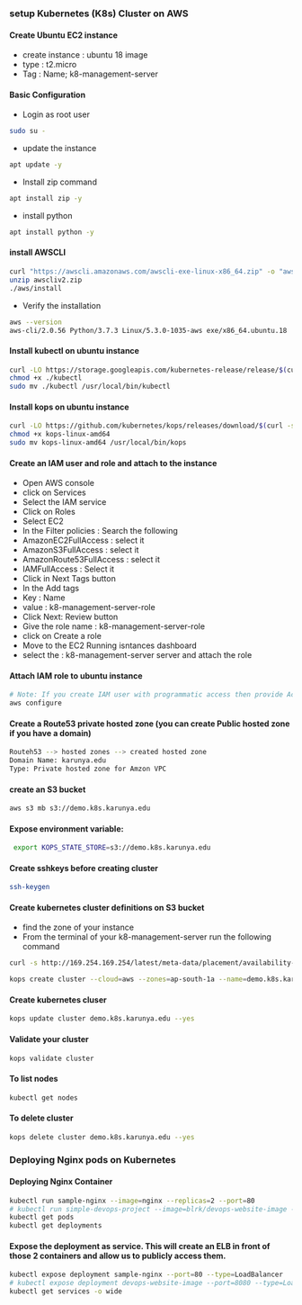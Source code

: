 ### setup Kubernetes (K8s) Cluster on AWS
#### Create Ubuntu EC2 instance
* create instance : ubuntu 18 image
* type : t2.micro
* Tag : Name; k8-management-server
#### Basic Configuration
* Login as root user
``` bash
sudo su -
```
* update the instance
``` bash
apt update -y
```
* Install zip command
``` bash
apt install zip -y 
```
* install python
``` bash
apt install python -y
```
#### install AWSCLI
``` bash
curl "https://awscli.amazonaws.com/awscli-exe-linux-x86_64.zip" -o "awscliv2.zip"
unzip awscliv2.zip
./aws/install
```
* Verify the installation
``` bash
aws --version
aws-cli/2.0.56 Python/3.7.3 Linux/5.3.0-1035-aws exe/x86_64.ubuntu.18
```
#### Install kubectl on ubuntu instance
``` bash
curl -LO https://storage.googleapis.com/kubernetes-release/release/$(curl -s https://storage.googleapis.com/kubernetes-release/release/stable.txt)/bin/linux/amd64/kubectl
chmod +x ./kubectl
sudo mv ./kubectl /usr/local/bin/kubectl
```
#### Install kops on ubuntu instance
``` bash
curl -LO https://github.com/kubernetes/kops/releases/download/$(curl -s https://api.github.com/repos/kubernetes/kops/releases/latest | grep tag_name | cut -d '"' -f 4)/kops-linux-amd64
chmod +x kops-linux-amd64
sudo mv kops-linux-amd64 /usr/local/bin/kops
```
#### Create an IAM user and role and attach to the instance
* Open AWS console
* click on Services
* Select the IAM service
* Click on Roles
* Select EC2
* In the Filter policies : Search the following
* AmazonEC2FullAccess : select it
* AmazonS3FullAccess : select it
* AmazonRoute53FullAccess : select it
* IAMFullAccess : Select it
* Click in Next Tags button
* In the Add tags
* Key : Name
* value : k8-management-server-role
* Click Next: Review button
* Give the role name : k8-management-server-role
* click on Create a role 
* Move to the EC2 Running isntances dashboard
* select the : k8-management-server server and attach the role

#### Attach IAM role to ubuntu instance
``` bash
# Note: If you create IAM user with programmatic access then provide Access keys. Otherwise region information is enough
aws configure
```
#### Create a Route53 private hosted zone (you can create Public hosted zone if you have a domain)
``` bash
Routeh53 --> hosted zones --> created hosted zone  
Domain Name: karunya.edu
Type: Private hosted zone for Amzon VPC
```
#### create an S3 bucket
``` bash
aws s3 mb s3://demo.k8s.karunya.edu
```
#### Expose environment variable:
``` bash
 export KOPS_STATE_STORE=s3://demo.k8s.karunya.edu
 ```
#### Create sshkeys before creating cluster
``` bash
ssh-keygen
```
#### Create kubernetes cluster definitions on S3 bucket
* find the zone of your instance
* From the terminal of your k8-management-server run the following command
``` bash
curl -s http://169.254.169.254/latest/meta-data/placement/availability-zone
```
``` bash
kops create cluster --cloud=aws --zones=ap-south-1a --name=demo.k8s.karunya.edu --dns-zone=karunya.edu --dns private 
```
#### Create kubernetes cluser
``` bash
kops update cluster demo.k8s.karunya.edu --yes
```
#### Validate your cluster
``` bash
kops validate cluster
```
#### To list nodes
``` bash
kubectl get nodes
```
#### To delete cluster
``` bash
kops delete cluster demo.k8s.karunya.edu --yes
```
### Deploying Nginx pods on Kubernetes
#### Deploying Nginx Container
``` bash
kubectl run sample-nginx --image=nginx --replicas=2 --port=80
# kubectl run simple-devops-project --image=blrk/devops-website-image --replicas=2 --port=8080
kubectl get pods
kubectl get deployments
```
#### Expose the deployment as service. This will create an ELB in front of those 2 containers and allow us to publicly access them.
``` bash
kubectl expose deployment sample-nginx --port=80 --type=LoadBalancer
# kubectl expose deployment devops-website-image --port=8080 --type=LoadBalancer
kubectl get services -o wide
```

